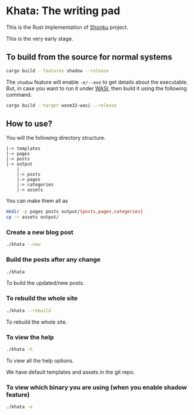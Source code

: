 # Khata: The writing pad

This is the Rust implementation of
[Shonku](https://shonku.readthedocs.io/en/latest/) project.

This is the very early stage.

## To build from the source for normal systems

```bash
cargo build --features shadow --release
```

The `shadow` feature will enable `-e/--exe` to get details about the executable.
But, in case you want to run it under [WASI](https://wasi.dev/), then build it using the following command.

```bash
cargo build --target wasm32-wasi --release
```

## How to use?

You will the following directory structure.

```text
|-> templates
|-> pages
|-> posts
|-> output
    |
    |-> posts
    |-> pages
    |-> categories
    |-> assets
```

You can make them all as

```bash
mkdir -p pages posts output/{posts,pages,categories}
cp -r assets output/
```

### Create a new blog post

```bash
./khata --new
```

### Build the posts after any change

```bash
./khata
```

To build the updated/new posts.

### To rebuild the whole site

```bash
./khata --rebuild
```

To rebuild the whole site.

### To view the help

```bash
./khata -h
```

To view all the help options.

We have default templates and assets in the git repo.

### To view which binary you are using (when you enable shadow feature)

```bash
./khata -e
```


